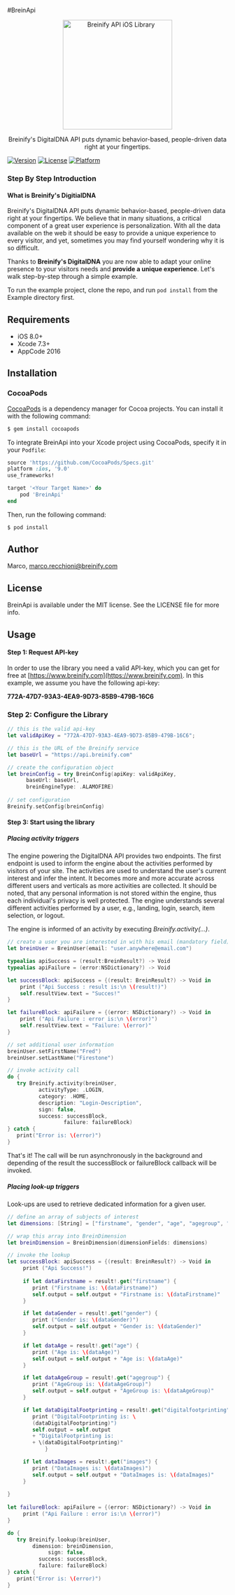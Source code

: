 #BreinApi

<p align="center">
  <img src="https://raw.githubusercontent.com/Breinify/brein-api-library-ios/documentation/img/logo.png" alt="Breinify API iOS Library" width="250">
</p>

<p align="center">
Breinify's DigitalDNA API puts dynamic behavior-based, people-driven data right at your fingertips.
</p>


[![Version](https://img.shields.io/cocoapods/v/BreinApi.svg?style=flat)](http://cocoapods.org/pods/BreinApi)
[![License](https://img.shields.io/cocoapods/l/BreinApi.svg?style=flat)](http://cocoapods.org/pods/BreinApi)
[![Platform](https://img.shields.io/cocoapods/p/BreinApi.svg?style=flat)](http://cocoapods.org/pods/BreinApi)


### Step By Step Introduction

#### What is Breinify's DigitialDNA

Breinify's DigitalDNA API puts dynamic behavior-based, people-driven data right at your fingertips. We believe that in many situations, a critical component of a great user experience is personalization. With all the data available on the web it should be easy to provide a unique experience to every visitor, and yet, sometimes you may find yourself wondering why it is so difficult.

Thanks to **Breinify's DigitalDNA** you are now able to adapt your online presence to your visitors needs and **provide a unique experience**. Let's walk step-by-step through a simple example.


To run the example project, clone the repo, and run `pod install` from the Example directory first.

## Requirements

- iOS 8.0+ 
- Xcode 7.3+
- AppCode 2016


## Installation

### CocoaPods

[CocoaPods](http://cocoapods.org) is a dependency manager for Cocoa projects. You can install it with the following command:

```bash
$ gem install cocoapods
```

To integrate BreinApi into your Xcode project using CocoaPods, specify it in your `Podfile`:

```ruby
source 'https://github.com/CocoaPods/Specs.git'
platform :ios, '9.0'
use_frameworks!

target '<Your Target Name>' do
    pod 'BreinApi'
end
```

Then, run the following command:

```bash
$ pod install
```

## Author

Marco, marco.recchioni@breinify.com

## License

BreinApi is available under the MIT license. See the LICENSE file for more info.


## Usage

#### Step 1: Request API-key

In order to use the library you need a valid API-key, which you can get for free at [https://www.breinify.com](https://www.breinify.com). In this example, we assume you have the following api-key:

**772A-47D7-93A3-4EA9-9D73-85B9-479B-16C6**


### Step 2: Configure the Library

```Swift
// this is the valid api-key
let validApiKey = "772A-47D7-93A3-4EA9-9D73-85B9-479B-16C6";

// this is the URL of the Breinify service
let baseUrl = "https://api.breinify.com"

// create the configuration object
let breinConfig = try BreinConfig(apiKey: validApiKey,
      baseUrl: baseUrl, 
      breinEngineType: .ALAMOFIRE)
            
// set configuration
Breinify.setConfig(breinConfig)
```

#### Step 3: Start using the library

##### Placing activity triggers

The engine powering the DigitalDNA API provides two endpoints. The first endpoint is used to inform the engine about the activities performed by visitors of your site. The activities are used to understand the user's current interest and infer the intent. It becomes more and more accurate across different users and verticals as more activities are collected. It should be noted, that any personal information is not stored within the engine, thus each individual's privacy is well protected. The engine understands several different activities performed by a user, e.g., landing, login, search, item selection, or logout.

The engine is informed of an activity by executing *Breinify.activity(...)*. 

```Swift
// create a user you are interested in with his email (mandatory field)
let breinUser = BreinUser(email: "user.anywhere@email.com")

typealias apiSuccess = (result:BreinResult?) -> Void
typealias apiFailure = (error:NSDictionary?) -> Void

let successBlock: apiSuccess = {(result: BreinResult?) -> Void in
    print ("Api Success : result is:\n \(result!)")
    self.resultView.text = "Succes!"
}

let failureBlock: apiFailure = {(error: NSDictionary?) -> Void in
    print ("Api Failure : error is:\n \(error)")
    self.resultView.text = "Failure: \(error)"
}

// set additional user information
breinUser.setFirstName("Fred")
breinUser.setLastName("Firestone")

// invoke activity call
do {
   try Breinify.activity(breinUser,
          activityType: .LOGIN,
          category: .HOME,
          description: "Login-Description",
          sign: false,
          success: successBlock,
                  failure: failureBlock)
} catch {
   print("Error is: \(error)")
}

```

That's it! The call will be run asynchronously in the background and depending of the result the successBlock or failureBlock callback will be invoked.


##### Placing look-up triggers

Look-ups are used to retrieve dedicated information for a given user. 

```swift
// define an array of subjects of interest
let dimensions: [String] = ["firstname", "gender", "age", "agegroup", "digitalfootprint", "images"]

// wrap this array into BreinDimension
let breinDimension = BreinDimension(dimensionFields: dimensions)

// invoke the lookup
let successBlock: apiSuccess = {(result: BreinResult?) -> Void in
     print ("Api Success!")
                   
     if let dataFirstname = result!.get("firstname") {
        print ("Firstname is: \(dataFirstname)")
        self.output = self.output + "Firstname is: \(dataFirstname)"
     }

     if let dataGender = result!.get("gender") {
        print ("Gender is: \(dataGender)")
        self.output = self.output + "Gender is: \(dataGender)"            
     }

     if let dataAge = result!.get("age") {
        print ("Age is: \(dataAge)")
        self.output = self.output + "Age is: \(dataAge)"
     }

     if let dataAgeGroup = result!.get("agegroup") {
        print ("AgeGroup is: \(dataAgeGroup)")
        self.output = self.output + "AgeGroup is: \(dataAgeGroup)"
     }

     if let dataDigitalFootprinting = result!.get("digitalfootprinting") {
        print ("DigitalFootprinting is: \  
        (dataDigitalFootprinting)")
        self.output = self.output 
        + "DigitalFootprinting is: 
        + \(dataDigitalFootprinting)"
            }

     if let dataImages = result!.get("images") {
        print ("DataImages is: \(dataImages)")
        self.output = self.output + "DataImages is: \(dataImages)"
     }
            
}
        
let failureBlock: apiFailure = {(error: NSDictionary?) -> Void in
     print ("Api Failure : error is:\n \(error)")
}

do {
   try Breinify.lookup(breinUser,
        dimension: breinDimension,
             sign: false,
          success: successBlock,
          failure: failureBlock)
} catch {
   print("Error is: \(error)")
}

```

